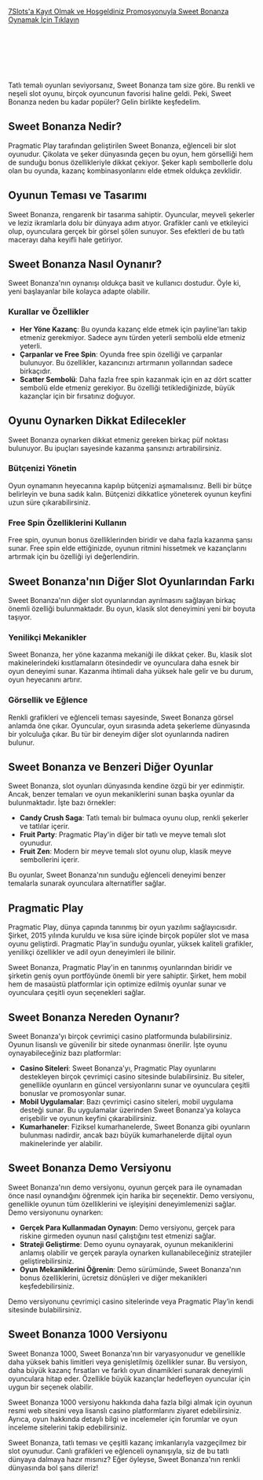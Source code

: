 
[7Slots'a Kayıt Olmak ve Hoşgeldiniz Promosyonuyla Sweet Bonanza Oynamak İçin Tıklayın](https://cutt.ly/EeEXltiX)
<br>
<br>
<br>
<br>
<br>
<br>
<br>

Tatlı temalı oyunları seviyorsanız, Sweet Bonanza tam size göre. Bu renkli ve neşeli slot oyunu, birçok oyuncunun favorisi haline geldi. Peki, Sweet Bonanza neden bu kadar popüler? Gelin birlikte keşfedelim.

## Sweet Bonanza Nedir?

Pragmatic Play tarafından geliştirilen Sweet Bonanza, eğlenceli bir slot oyunudur. Çikolata ve şeker dünyasında geçen bu oyun, hem görselliği hem de sunduğu bonus özellikleriyle dikkat çekiyor. Şeker kaplı sembollerle dolu olan bu oyunda, kazanç kombinasyonlarını elde etmek oldukça zevklidir.

## Oyunun Teması ve Tasarımı

Sweet Bonanza, rengarenk bir tasarıma sahiptir. Oyuncular, meyveli şekerler ve leziz ikramlarla dolu bir dünyaya adım atıyor. Grafikler canlı ve etkileyici olup, oyunculara gerçek bir görsel şölen sunuyor. Ses efektleri de bu tatlı macerayı daha keyifli hale getiriyor.

## Sweet Bonanza Nasıl Oynanır?

Sweet Bonanza'nın oynanışı oldukça basit ve kullanıcı dostudur. Öyle ki, yeni başlayanlar bile kolayca adapte olabilir.

### Kurallar ve Özellikler

- **Her Yöne Kazanç**: Bu oyunda kazanç elde etmek için payline'ları takip etmeniz gerekmiyor. Sadece aynı türden yeterli sembolü elde etmeniz yeterli.
- **Çarpanlar ve Free Spin**: Oyunda free spin özelliği ve çarpanlar bulunuyor. Bu özellikler, kazancınızı artırmanın yollarından sadece birkaçıdır.
- **Scatter Sembolü**: Daha fazla free spin kazanmak için en az dört scatter sembolü elde etmeniz gerekiyor. Bu özelliği tetiklediğinizde, büyük kazançlar için bir fırsatınız doğuyor.

## Oyunu Oynarken Dikkat Edilecekler

Sweet Bonanza oynarken dikkat etmeniz gereken birkaç püf noktası bulunuyor. Bu ipuçları sayesinde kazanma şansınızı artırabilirsiniz.

### Bütçenizi Yönetin

Oyun oynamanın heyecanına kapılıp bütçenizi aşmamalısınız. Belli bir bütçe belirleyin ve buna sadık kalın. Bütçenizi dikkatlice yöneterek oyunun keyfini uzun süre çıkarabilirsiniz.

### Free Spin Özelliklerini Kullanın

Free spin, oyunun bonus özelliklerinden biridir ve daha fazla kazanma şansı sunar. Free spin elde ettiğinizde, oyunun ritmini hissetmek ve kazançlarını artırmak için bu özelliği iyi değerlendirin.

## Sweet Bonanza'nın Diğer Slot Oyunlarından Farkı

Sweet Bonanza'nın diğer slot oyunlarından ayrılmasını sağlayan birkaç önemli özelliği bulunmaktadır. Bu oyun, klasik slot deneyimini yeni bir boyuta taşıyor.

### Yenilikçi Mekanikler

Sweet Bonanza, her yöne kazanma mekaniği ile dikkat çeker. Bu, klasik slot makinelerindeki kısıtlamaların ötesindedir ve oyunculara daha esnek bir oyun deneyimi sunar. Kazanma ihtimali daha yüksek hale gelir ve bu durum, oyun heyecanını artırır.

### Görsellik ve Eğlence

Renkli grafikleri ve eğlenceli teması sayesinde, Sweet Bonanza görsel anlamda öne çıkar. Oyuncular, oyun sırasında adeta şekerleme dünyasında bir yolculuğa çıkar. Bu tür bir deneyim diğer slot oyunlarında nadiren bulunur.

## Sweet Bonanza ve Benzeri Diğer Oyunlar

Sweet Bonanza, slot oyunları dünyasında kendine özgü bir yer edinmiştir. Ancak, benzer temaları ve oyun mekaniklerini sunan başka oyunlar da bulunmaktadır. İşte bazı örnekler:

- **Candy Crush Saga**: Tatlı temalı bir bulmaca oyunu olup, renkli şekerler ve tatlılar içerir.
- **Fruit Party**: Pragmatic Play'in diğer bir tatlı ve meyve temalı slot oyunudur.
- **Fruit Zen**: Modern bir meyve temalı slot oyunu olup, klasik meyve sembollerini içerir.

Bu oyunlar, Sweet Bonanza'nın sunduğu eğlenceli deneyimi benzer temalarla sunarak oyunculara alternatifler sağlar.

## Pragmatic Play

Pragmatic Play, dünya çapında tanınmış bir oyun yazılımı sağlayıcısıdır. Şirket, 2015 yılında kuruldu ve kısa süre içinde birçok popüler slot ve masa oyunu geliştirdi. Pragmatic Play'in sunduğu oyunlar, yüksek kaliteli grafikler, yenilikçi özellikler ve adil oyun deneyimleri ile bilinir.

Sweet Bonanza, Pragmatic Play'in en tanınmış oyunlarından biridir ve şirketin geniş oyun portföyünde önemli bir yere sahiptir. Şirket, hem mobil hem de masaüstü platformlar için optimize edilmiş oyunlar sunar ve oyunculara çeşitli oyun seçenekleri sağlar.

## Sweet Bonanza Nereden Oynanır?

Sweet Bonanza'yı birçok çevrimiçi casino platformunda bulabilirsiniz. Oyunun lisanslı ve güvenilir bir sitede oynanması önerilir. İşte oyunu oynayabileceğiniz bazı platformlar:

- **Casino Siteleri**: Sweet Bonanza'yı, Pragmatic Play oyunlarını destekleyen birçok çevrimiçi casino sitesinde bulabilirsiniz. Bu siteler, genellikle oyunların en güncel versiyonlarını sunar ve oyunculara çeşitli bonuslar ve promosyonlar sunar.
- **Mobil Uygulamalar**: Bazı çevrimiçi casino siteleri, mobil uygulama desteği sunar. Bu uygulamalar üzerinden Sweet Bonanza'ya kolayca erişebilir ve oyunun keyfini çıkarabilirsiniz.
- **Kumarhaneler**: Fiziksel kumarhanelerde, Sweet Bonanza gibi oyunların bulunması nadirdir, ancak bazı büyük kumarhanelerde dijital oyun makinelerinde yer alabilir.

## Sweet Bonanza Demo Versiyonu

Sweet Bonanza'nın demo versiyonu, oyunun gerçek para ile oynamadan önce nasıl oynandığını öğrenmek için harika bir seçenektir. Demo versiyonu, genellikle oyunun tüm özelliklerini ve işleyişini deneyimlemenizi sağlar. Demo versiyonunu oynarken:

- **Gerçek Para Kullanmadan Oynayın**: Demo versiyonu, gerçek para riskine girmeden oyunun nasıl çalıştığını test etmenizi sağlar.
- **Strateji Geliştirme**: Demo oyunu oynayarak, oyunun mekaniklerini anlamış olabilir ve gerçek parayla oynarken kullanabileceğiniz stratejiler geliştirebilirsiniz.
- **Oyun Mekaniklerini Öğrenin**: Demo sürümünde, Sweet Bonanza'nın bonus özelliklerini, ücretsiz dönüşleri ve diğer mekanikleri keşfedebilirsiniz.

Demo versiyonunu çevrimiçi casino sitelerinde veya Pragmatic Play’in kendi sitesinde bulabilirsiniz.

## Sweet Bonanza 1000 Versiyonu

Sweet Bonanza 1000, Sweet Bonanza'nın bir varyasyonudur ve genellikle daha yüksek bahis limitleri veya genişletilmiş özellikler sunar. Bu versiyon, daha büyük kazanç fırsatları ve farklı oyun dinamikleri sunarak deneyimli oyunculara hitap eder. Özellikle büyük kazançlar hedefleyen oyuncular için uygun bir seçenek olabilir.

Sweet Bonanza 1000 versiyonu hakkında daha fazla bilgi almak için oyunun resmi web sitesini veya lisanslı casino platformlarını ziyaret edebilirsiniz. Ayrıca, oyun hakkında detaylı bilgi ve incelemeler için forumlar ve oyun inceleme sitelerini takip edebilirsiniz.


Sweet Bonanza, tatlı teması ve çeşitli kazanç imkanlarıyla vazgeçilmez bir slot oyunudur. Canlı grafikleri ve eğlenceli oynanışıyla, siz de bu tatlı dünyaya dalmaya hazır mısınız? Eğer öyleyse, Sweet Bonanza'nın renkli dünyasında bol şans dileriz!

